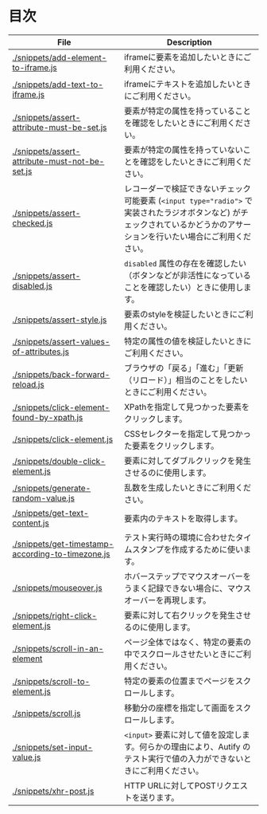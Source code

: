 # 目次

File | Description
---|---
[./snippets/add-element-to-iframe.js](./snippets/add-element-to-iframe.js) | iframeに要素を追加したいときにご利用ください。
[./snippets/add-text-to-iframe.js](./snippets/add-text-to-iframe.js) | iframeにテキストを追加したいときにご利用ください。
[./snippets/assert-attribute-must-be-set.js](./snippets/assert-attribute-must-be-set.js) | 要素が特定の属性を持っていることを確認をしたいときにご利用ください。
[./snippets/assert-attribute-must-not-be-set.js](./snippets/assert-attribute-must-not-be-set.js) | 要素が特定の属性を持っていないことを確認をしたいときにご利用ください。
[./snippets/assert-checked.js](./snippets/assert-checked.js) | レコーダーで検証できないチェック可能要素 (`<input type="radio">` で実装されたラジオボタンなど) がチェックされているかどうかのアサーションを行いたい場合にご利用ください。
[./snippets/assert-disabled.js](./snippets/assert-disabled.js) |  `disabled` 属性の存在を確認したい（ボタンなどが非活性になっていることを確認したい）ときに使用します。
[./snippets/assert-style.js](./snippets/assert-style.js) | 要素のstyleを検証したいときにご利用ください。
[./snippets/assert-values-of-attributes.js](./snippets/assert-values-of-attributes.js) | 特定の属性の値を検証したいときにご利用ください。
[./snippets/back-forward-reload.js](./snippets/back-forward-reload.js) | ブラウザの「戻る」「進む」「更新（リロード）」相当のことをしたいときにご利用ください。
[./snippets/click-element-found-by-xpath.js](./snippets/click-element-found-by-xpath.js) | XPathを指定して見つかった要素をクリックします。
[./snippets/click-element.js](./snippets/click-element.js) | CSSセレクターを指定して見つかった要素をクリックします。
[./snippets/double-click-element.js](./snippets/double-click-element.js) | 要素に対してダブルクリックを発生させるのに使用します。
[./snippets/generate-random-value.js](./snippets/generate-random-value.js) | 乱数を生成したいときにご利用ください。
[./snippets/get-text-content.js](./snippets/get-text-content.js) | 要素内のテキストを取得します。
[./snippets/get-timestamp-according-to-timezone.js](./snippets/get-timestamp-according-to-timezone.js) | テスト実行時の環境に合わせたタイムスタンプを作成するために使います。
[./snippets/mouseover.js](./snippets/mouseover.js) | ホバーステップでマウスオーバーをうまく記録できない場合に、マウスオーバーを再現します。
[./snippets/right-click-element.js](./snippets/right-click-element.js) | 要素に対して右クリックを発生させるのに使用します。
[./snippets/scroll-in-an-element](./snippets/scroll-in-an-element) | ページ全体ではなく、特定の要素の中でスクロールさせたいときにご利用ください。
[./snippets/scroll-to-element.js](./snippets/scroll-to-element.js) | 特定の要素の位置までページをスクロールします。
[./snippets/scroll.js](./snippets/scroll.js) | 移動分の座標を指定して画面をスクロールします。
[./snippets/set-input-value.js](./snippets/set-input-value.js) | `<input>` 要素に対して値を設定します。何らかの理由により、Autify のテスト実行で値の入力ができないときにご利用ください。
[./snippets/xhr-post.js](./snippets/xhr-post.js) | HTTP URLに対してPOSTリクエストを送ります。
